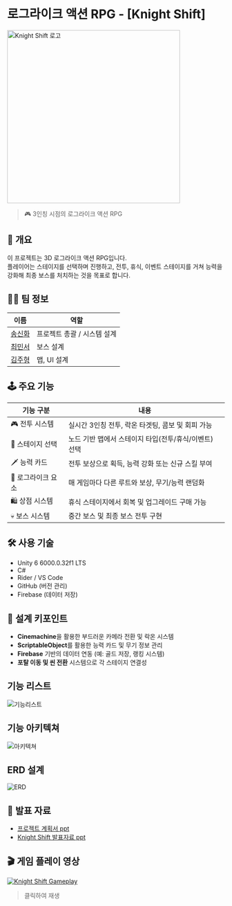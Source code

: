 # 로그라이크 액션 RPG - [Knight Shift]
<img src="/logo.png" alt="Knight Shift 로고" width="400"/>

> 🎮 3인칭 시점의 로그라이크 액션 RPG

## 📌 개요

이 프로젝트는 3D 로그라이크 액션 RPG입니다.  
플레이어는 스테이지를 선택하며 진행하고, 전투, 휴식, 이벤트 스테이지를 거쳐 능력을 강화해 최종 보스를 처치하는 것을 목표로 합니다.



## 🧑‍💻 팀 정보

| 이름 | 역할 |
|------|------|
| [송신화](https://github.com/myth0629) | 프로젝트 총괄 / 시스템 설계 |
| [최민서](https://github.com/minseo0316) | 보스 설계 |
| [김주형](https://github.com/jumenmarch9) | 맵, UI 설계 |



## 🕹️ 주요 기능

| 기능 구분 | 내용 |
|----------|------|
| 🎮 전투 시스템 | 실시간 3인칭 전투, 락온 타겟팅, 콤보 및 회피 가능 |
| 🧭 스테이지 선택 | 노드 기반 맵에서 스테이지 타입(전투/휴식/이벤트) 선택 |
| 🗡️ 능력 카드 | 전투 보상으로 획득, 능력 강화 또는 신규 스킬 부여 |
| 🧪 로그라이크 요소 | 매 게임마다 다른 루트와 보상, 무기/능력 랜덤화 |
| 🛍️ 상점 시스템 | 휴식 스테이지에서 회복 및 업그레이드 구매 가능 |
| 💀 보스 시스템 | 중간 보스 및 최종 보스 전투 구현 |



## 🛠️ 사용 기술

- Unity 6 6000.0.32f1 LTS
- C#
- Rider / VS Code
- GitHub (버전 관리)
- Firebase (데이터 저장)



## 🎯 설계 키포인트

- **Cinemachine**을 활용한 부드러운 카메라 전환 및 락온 시스템
- **ScriptableObject**를 활용한 능력 카드 및 무기 정보 관리
- **Firebase** 기반의 데이터 연동 (예: 골드 저장, 랭킹 시스템)
- **포탈 이동 및 씬 전환** 시스템으로 각 스테이지 연결성


## 기능 리스트
![기능리스트](https://github.com/user-attachments/assets/4eb19aec-741c-4b3e-a224-d4f0d0c79500)



## 기능 아키텍쳐
![아키텍쳐](https://github.com/user-attachments/assets/ec9b5704-1b69-404b-83d9-771420e34f13)



## ERD 설계

![ERD](https://github.com/user-attachments/assets/98575802-201f-4b73-bdf0-79afb6ff7e9e)




## 📄 발표 자료

- [프로젝트 계획서 ppt](https://docs.google.com/presentation/d/1ptdi_2S-oS0YnX8sOJYa5h880ndGW0KM/edit?usp=share_link&ouid=105161346780980050188&rtpof=true&sd=true)
- [Knight Shift 발표자료 ppt](https://docs.google.com/presentation/d/1_1scfc_A026orfoh6rfKEbZTNfrbryuR/edit?usp=sharing&ouid=105161346780980050188&rtpof=true&sd=true)



## 🎬 게임 플레이 영상

[![Knight Shift Gameplay](https://img.youtube.com/vi/xx2BGLpsjh0/0.jpg)](https://youtu.be/xx2BGLpsjh0)

> 클릭하여 재생


